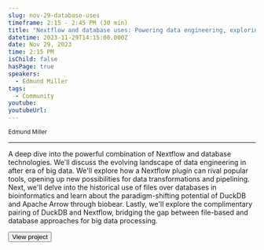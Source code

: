 ```yaml
---
slug: nov-29-database-uses
timeframe: 2:15 - 2:45 PM (30 min)
title: "Nextflow and database uses: Powering data engineering, exploring DuckDB, and beyond"
datetime: 2023-11-29T14:15:00.000Z
date: Nov 29, 2023
time: 2:15 PM
isChild: false
hasPage: true
speakers:
  - Edmund Miller
tags:
  - Community
youtube:
youtubeUrl:
---
```

<div className="mb-4">
  <small className="typo-small">
    Edmund Miller
  </small>
</div>

<hr className="border-t border-gray-50 mb-4 opacity-20" />

A deep dive into the powerful combination of Nextflow and database technologies. We'll discuss the evolving landscape of data engineering in after era of big data. We'll explore how a Nextflow plugin can rival popular tools, opening up new possibilities for data transformations and pipelining. Next, we'll delve into the historical use of files over databases in bioinformatics and learn about the paradigm-shifting potential of DuckDB and Apache Arrow through biobear. Lastly, we'll explore the complimentary pairing of DuckDB and Nextflow, bridging the gap between file-based and database approaches for big data processing.

<div>
  <Button to="https://github.com/Emiller88/nextflow-duckdb" variant="secondary" size="md" arrow>
    View project
  </Button>
</div>